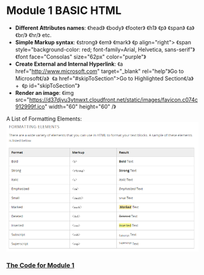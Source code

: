 # Module 1 BASIC HTML

* **Different Attributes names**: 《head》 《body》 《footer》 《h1》 《p》 《span》 《a》 《br/》 《hr/》 etc.
* **Simple Markup syntax**: 《strong》 《em》 《mark》 《p align="right"> 《span style="background-color: red; font-family=Arial, Helvetica, sans-serif"》 《font face="Consolas" size="62px" color="purple"》
* **Create External and Internal Hyperlink**: 《a href="http://www.microsoft.com" target="_blank" rel="help"》Go to Microsoft《/a》  《a href="#skipToSection">Go to Highlighted Section《/a》 +  《p id="skipToSection"》
* **Render an image**: 《img src="https://d37djvu3ytnwxt.cloudfront.net/static/images/favicon.c074c912999f.ico" width="60" height="60" /》


A List of Formatting Elements:
![alt text](https://github.com/yang0339/HTML-LearningMaterial/blob/master/formatting%20elements.PNG "Formatting Elements")

### [The Code for Module 1](https://github.com/yang0339/HTML-LearningMaterial/blob/master/Module_1.html)
